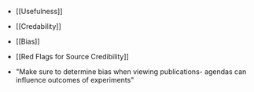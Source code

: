 * [[Usefulness]]
* [[Credability]]
* [[Bias]]
* [[Red Flags for Source Credibility]]

* "Make sure to determine bias when viewing publications- agendas can influence outcomes of experiments"